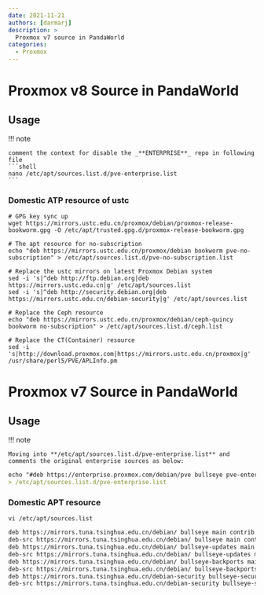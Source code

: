 ```yaml
---
date: 2021-11-21
authors: [darmarj]
description: >
  Proxmox v7 source in PandaWorld
categories:
  - Proxmox
---
```


# Proxmox v8 Source in PandaWorld

## Usage

!!! note

    comment the context for disable the _**ENTERPRISE**_ repo in following file
    ```shell
    nano /etc/apt/sources.list.d/pve-enterprise.list
    ```

### Domestic ATP resource of ustc

```shell
# GPG key sync up
wget https://mirrors.ustc.edu.cn/proxmox/debian/proxmox-release-bookworm.gpg -O /etc/apt/trusted.gpg.d/proxmox-release-bookworm.gpg
```
```shell
# The apt resource for no-subscription
echo "deb https://mirrors.ustc.edu.cn/proxmox/debian bookworm pve-no-subscription" > /etc/apt/sources.list.d/pve-no-subscription.list
```
```shell
# Replace the ustc mirrors on latest Proxmox Debian system
sed -i 's|^deb http://ftp.debian.org|deb https://mirrors.ustc.edu.cn|g' /etc/apt/sources.list
sed -i 's|^deb http://security.debian.org|deb https://mirrors.ustc.edu.cn/debian-security|g' /etc/apt/sources.list
```
```shell
# Replace the Ceph resource
echo "deb https://mirrors.ustc.edu.cn/proxmox/debian/ceph-quincy bookworm no-subscription" > /etc/apt/sources.list.d/ceph.list
```
```shell
# Replace the CT(Container) resource
sed -i 's|http://download.proxmox.com|https://mirrors.ustc.edu.cn/proxmox|g' /usr/share/perl5/PVE/APLInfo.pm
```

# Proxmox v7 Source in PandaWorld

## Usage

!!! note

    Moving into **/etc/apt/sources.list.d/pve-enterprise.list** and comments the original enterprise sources as below:

```markdown
echo "#deb https://enterprise.proxmox.com/debian/pve bullseye pve-enterprise"
> /etc/apt/sources.list.d/pve-enterprise.list
```

### Domestic APT resource

    vi /etc/apt/sources.list

```markdown
deb https://mirrors.tuna.tsinghua.edu.cn/debian/ bullseye main contrib non-free
deb-src https://mirrors.tuna.tsinghua.edu.cn/debian/ bullseye main contrib non-free
deb https://mirrors.tuna.tsinghua.edu.cn/debian/ bullseye-updates main contrib non-free
deb-src https://mirrors.tuna.tsinghua.edu.cn/debian/ bullseye-updates main contrib non-free
deb https://mirrors.tuna.tsinghua.edu.cn/debian/ bullseye-backports main contrib non-free
deb-src https://mirrors.tuna.tsinghua.edu.cn/debian/ bullseye-backports main contrib non-free
deb https://mirrors.tuna.tsinghua.edu.cn/debian-security bullseye-security main contrib non-free
deb-src https://mirrors.tuna.tsinghua.edu.cn/debian-security bullseye-security main contrib non-free
```
